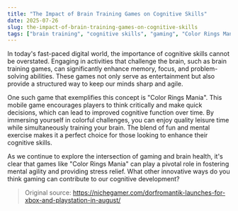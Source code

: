 ```yaml
---
title: "The Impact of Brain Training Games on Cognitive Skills"
date: 2025-07-26
slug: the-impact-of-brain-training-games-on-cognitive-skills
tags: ["brain training", "cognitive skills", "gaming", "Color Rings Mania"]
---
```


In today's fast-paced digital world, the importance of cognitive skills cannot be overstated. Engaging in activities that challenge the brain, such as brain training games, can significantly enhance memory, focus, and problem-solving abilities. These games not only serve as entertainment but also provide a structured way to keep our minds sharp and agile.

One such game that exemplifies this concept is "Color Rings Mania". This mobile game encourages players to think critically and make quick decisions, which can lead to improved cognitive function over time. By immersing yourself in colorful challenges, you can enjoy quality leisure time while simultaneously training your brain. The blend of fun and mental exercise makes it a perfect choice for those looking to enhance their cognitive skills.

As we continue to explore the intersection of gaming and brain health, it's clear that games like "Color Rings Mania" can play a pivotal role in fostering mental agility and providing stress relief. What other innovative ways do you think gaming can contribute to our cognitive development?
> Original source: https://nichegamer.com/dorfromantik-launches-for-xbox-and-playstation-in-august/